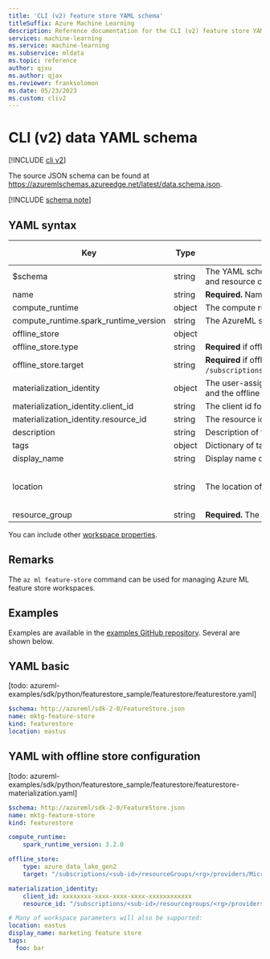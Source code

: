 ```yaml
---
title: 'CLI (v2) feature store YAML schema'
titleSuffix: Azure Machine Learning
description: Reference documentation for the CLI (v2) feature store YAML schema.
services: machine-learning
ms.service: machine-learning
ms.subservice: mldata
ms.topic: reference
author: qjxu
ms.author: qjax
ms.reviewer: franksolomon
ms.date: 05/23/2023
ms.custom: cliv2
---
```


# CLI (v2) data YAML schema

[!INCLUDE [cli v2](../../includes/machine-learning-cli-v2.md)]

The source JSON schema can be found at https://azuremlschemas.azureedge.net/latest/data.schema.json.



[!INCLUDE [schema note](../../includes/machine-learning-preview-old-json-schema-note.md)]

## YAML syntax


| Key | Type | Description                                                                                                                                                                                                                                                     | Allowed values       | Default value             |
|-----|------|-----------------------------------------------------------------------------------------------------------------------------------------------------------------------------------------------------------------------------------------------------------------|----------------------|---------------------------|
| $schema | string | The YAML schema. If you use the Azure Machine Learning VS Code extension to author the YAML file, including $schema at the top of your file enables you to invoke schema and resource completions.                                                              |                      |                           |
| name           | string | **Required.** Name of the feature store.                                                                                                                                                                                                                        |                      |                           |
| compute_runtime | object | The compute runtime configuration used for materialization job.                                                                                                                                                                                                 |                      |                           |
| compute_runtime.spark_runtime_version | string | The AzureML spark runtime version.                                                                                                                                                                                                                              | 3.2                  | 3.2                       |
| offline_store | object |                                                                                                                                                                                                                                                                 |                      |                           |
| offline_store.type | string | **Required** if offline_store is provided. The type of offline store. Only data lake gen2 type of storage is supported.                                                                                                                                         | azure_data_lake_gen2 |                           |
| offline_store.target | string | **Required** if offline_store is provided. The datalake gen2 storage URI in the format of `/subscriptions/<subscription_id>/resourceGroups/<resource_group>/providers/Microsoft.Storage/storageAccounts/<account>/blobServices/default/containers/<container>`. |                      |                           |
| materialization_identity | object | The user-assigned managed identity that used for the materialization job. This identity needs to be granted neccessary roles to access Feature Store service, the data source and the offline storage.                                                          |                      |                           |
| materialization_identity.client_id | string | The client id for your user-assigned managed identity.                                                                                                                                                                                                          |                      |                           |
| materialization_identity.resource_id | string | The resource id for your user-assigned managed identity.                                                                                                                                                                                                        |                      |                           |
| description    | string | Description of the feature store.                                                                                                                                                                                                                               |                      |                           |
| tags           | object | Dictionary of tags for the feature store.                                                                                                                                                                                                                       |                      |                           |
| display_name   | string | Display name of the feature store in the studio UI. Can be non-unique within the resource group.                                                                                                                                                                |                      |                           |
| location       | string | The location of the feature store.                                                                                                                                                                                                                              |                      | The resource group location. |
| resource_group | string | **Required.** The resource group containing the feature store. If the resource group does not exist, a new one will be created.                                                                                                                                 |                      |                           |

You can include other [workspace properties](https://learn.microsoft.com/en-us/azure/machine-learning/reference-yaml-workspace?view=azureml-api-2).

## Remarks

The `az ml feature-store` command can be used for managing Azure ML feature store workspaces.
## Examples

Examples are available in the [examples GitHub repository](./examples). Several are shown below.

## YAML basic

[todo: azureml-examples/sdk/python/featurestore_sample/featurestore/featurestore.yaml]

```yaml
$schema: http://azureml/sdk-2-0/FeatureStore.json
name: mktg-feature-store
kind: featurestore
location: eastus
```

## YAML with offline store configuration
[todo: azureml-examples/sdk/python/featurestore_sample/featurestore/featurestore-materialization.yaml]
```yaml
$schema: http://azureml/sdk-2-0/FeatureStore.json
name: mktg-feature-store
kind: featurestore

compute_runtime:
    spark_runtime_version: 3.2.0

offline_store:
    type: azure_data_lake_gen2
    target: "/subscriptions/<sub-id>/resourceGroups/<rg>/providers/Microsoft.Storage/storageAccounts/<account_name>/blobServices/default/containers/<container_name>"

materialization_identity:
    client_id: xxxxxxxx-xxxx-xxxx-xxxx-xxxxxxxxxxxx
    resource_id: "/subscriptions/<sub-id>/resourcegroups/<rg>/providers/Microsoft.ManagedIdentity/userAssignedIdentities/<uai-name>"

# Many of workspace parameters will also be supported:
location: eastus
display_name: marketing feature store
tags:
  foo: bar
```